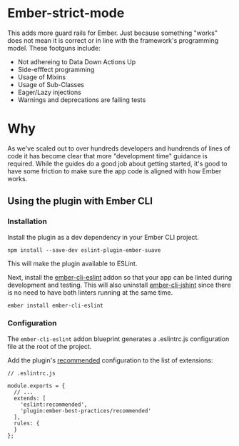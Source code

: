 # Ember-strict-mode

This adds more guard rails for Ember. Just because something "works" does not mean it is correct or in line with the framework's programming model. These footguns include:

- Not adhereing to Data Down Actions Up
- Side-efffect programming
- Usage of Mixins
- Usage of Sub-Classes
- Eager/Lazy injections
- Warnings and deprecations are failing tests

# Why
As we've scaled out to over hundreds developers and hundrends of lines of code it has become clear that more "development time" guidance is required. While the guides do a good job about getting started, it's good to have some friction to make sure the app code is aligned with how Ember works.

## Using the plugin with Ember CLI

### Installation

Install the plugin as a dev dependency in your Ember CLI project.

```
npm install --save-dev eslint-plugin-ember-suave
```

This will make the plugin available to ESLint.

Next, install the [ember-cli-eslint](https://github.com/ember-cli/ember-cli-eslint) addon so that your app can be linted during development and testing. This will also uninstall [ember-cli-jshint](https://github.com/ember-cli/ember-cli-jshint) since there is no need to have both linters running at the same time.

```
ember install ember-cli-eslint
```

### Configuration

The `ember-cli-eslint` addon blueprint generates a .eslintrc.js configuration file at the root of the project.

Add the plugin's [recommended](https://github.com/chadhietala/eslint-plugin-ember-best-practices/blob/master/config/recommended.js) configuration to the list of extensions:

```
// .eslintrc.js

module.exports = {
  // ...
  extends: [
    'eslint:recommended',
    'plugin:ember-best-practices/recommended'
  ],
  rules: {
  }
};
```
